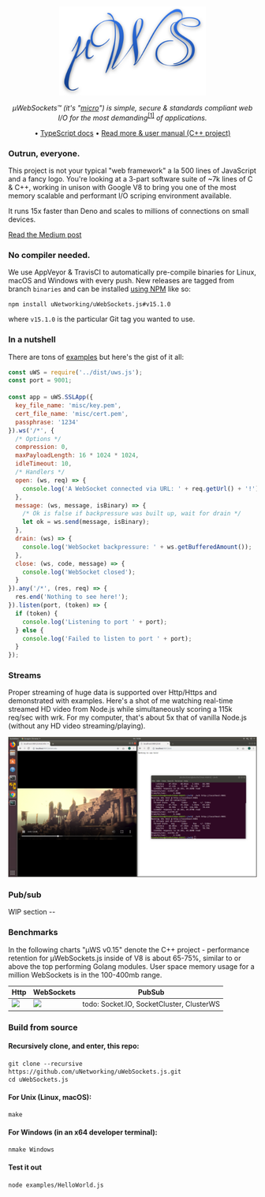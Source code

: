 <div align="center">
<img src="misc/logo.svg" height="180" />

*µWebSockets™ (it's "[micro](https://en.wikipedia.org/wiki/Micro-)") is simple, secure & standards compliant web I/O for the most demanding*<sup>[[1]](https://github.com/uNetworking/uWebSockets/tree/master/benchmarks)</sup> *of applications.*

• [TypeScript docs](https://unetworking.github.io/uWebSockets.js/generated/) • [Read more & user manual (C++ project)](https://github.com/uNetworking/uWebSockets/blob/master/misc/READMORE.md)

</div>

### Outrun, everyone.
This project is not your typical "web framework" a la 500 lines of JavaScript and a fancy logo. You're looking at a 3-part software suite of ~7k lines of C & C++, working in unison with Google V8 to bring you one of the most memory scalable and performant I/O scriping environment available.

It runs 15x faster than Deno and scales to millions of connections on small devices.

[Read the Medium post](https://levelup.gitconnected.com/will-node-js-forever-be-the-sluggish-golang-f632130e5c7a)

### No compiler needed.
We use AppVeyor & TravisCI to automatically pre-compile binaries for Linux, macOS and Windows with every push. New releases are tagged from branch `binaries` and can be installed [using NPM](https://docs.npmjs.com/cli/install) like so:

```
npm install uNetworking/uWebSockets.js#v15.1.0
```

where `v15.1.0` is the particular Git tag you wanted to use.

### In a nutshell
There are tons of [examples](examples) but here's the gist of it all:

```javascript
const uWS = require('../dist/uws.js');
const port = 9001;

const app = uWS.SSLApp({
  key_file_name: 'misc/key.pem',
  cert_file_name: 'misc/cert.pem',
  passphrase: '1234'
}).ws('/*', {
  /* Options */
  compression: 0,
  maxPayloadLength: 16 * 1024 * 1024,
  idleTimeout: 10,
  /* Handlers */
  open: (ws, req) => {
    console.log('A WebSocket connected via URL: ' + req.getUrl() + '!');
  },
  message: (ws, message, isBinary) => {
    /* Ok is false if backpressure was built up, wait for drain */
    let ok = ws.send(message, isBinary);
  },
  drain: (ws) => {
    console.log('WebSocket backpressure: ' + ws.getBufferedAmount());
  },
  close: (ws, code, message) => {
    console.log('WebSocket closed');
  }
}).any('/*', (res, req) => {
  res.end('Nothing to see here!');
}).listen(port, (token) => {
  if (token) {
    console.log('Listening to port ' + port);
  } else {
    console.log('Failed to listen to port ' + port);
  }
});
```

### Streams
Proper streaming of huge data is supported over Http/Https and demonstrated with examples. Here's a shot of me watching real-time streamed HD video from Node.js while simultaneously scoring a 115k req/sec with wrk. For my computer, that's about 5x that of vanilla Node.js (without any HD video streaming/playing).

![](misc/streaming.png)

### Pub/sub
WIP section --

### Benchmarks
In the following charts "µWS v0.15" denote the C++ project - performance retention for µWebSockets.js inside of V8 is about 65-75%, similar to or above the top performing Golang modules. User space memory usage for a million WebSockets is in the 100-400mb range.

Http | WebSockets | PubSub
--- | --- | ---
![](https://github.com/uNetworking/uWebSockets/blob/master/misc/bigshot_lineup.png) | ![](https://github.com/uNetworking/uWebSockets/blob/master/misc/websocket_lineup.png) | todo: Socket.IO, SocketCluster, ClusterWS

### Build from source
#### Recursively clone, and enter, this repo:
```
git clone --recursive https://github.com/uNetworking/uWebSockets.js.git
cd uWebSockets.js
```
#### For Unix (Linux, macOS):
```
make
```
#### For Windows (in an x64 developer terminal):
```
nmake Windows
```
#### Test it out
```
node examples/HelloWorld.js
```
